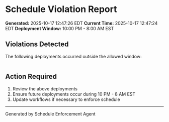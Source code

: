 # Schedule Violation Report

**Generated:** 2025-10-17 12:47:26 EDT
**Current Time:** 2025-10-17 12:47:24 EDT
**Deployment Window:** 10:00 PM - 8:00 AM EST

## Violations Detected

The following deployments occurred outside the allowed window:

```

```

## Action Required

1. Review the above deployments
2. Ensure future deployments occur during 10 PM - 8 AM EST
3. Update workflows if necessary to enforce schedule

---

Generated by Schedule Enforcement Agent
